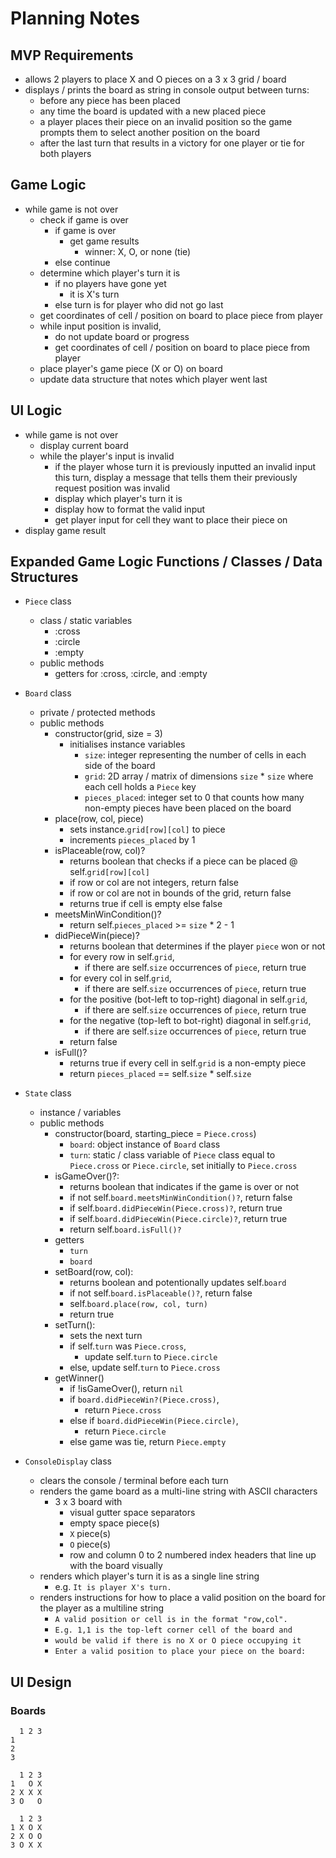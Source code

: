 # Planning Notes

## MVP Requirements

- allows 2 players to place X and O pieces on a 3 x 3 grid / board
- displays / prints the board as string in console output between turns:
  - before any piece has been placed
  - any time the board is updated with a new placed piece
  - a player places their piece on an invalid position so the game prompts them to select another position on the board
  - after the last turn that results in a victory for one player or tie for both players

## Game Logic

- while game is not over
  - check if game is over
    - if game is over
      - get game results
        - winner: X, O, or none (tie)
    - else continue
  - determine which player's turn it is
    - if no players have gone yet
      - it is X's turn
    - else turn is for player who did not go last
  - get coordinates of cell / position on board to place piece from player
  - while input position is invalid,
    - do not update board or progress
    - get coordinates of cell / position on board to place piece from player
  - place player's game piece (X or O) on board
  - update data structure that notes which player went last

## UI Logic

- while game is not over
  - display current board
  - while the player's input is invalid
    - if the player whose turn it is previously inputted an invalid input this turn, display a message that tells them their previously request position was invalid
    - display which player's turn it is
    - display how to format the valid input
    - get player input for cell they want to place their piece on
- display game result

## Expanded Game Logic Functions / Classes / Data Structures

- `Piece` class
  - class / static variables
    - :cross
    - :circle
    - :empty
  - public methods
    - getters for :cross, :circle, and :empty

- `Board` class
  - private / protected methods
  - public methods
    - constructor(grid, size = 3)
      - initialises instance variables
        - `size`: integer representing the number of cells in each side of the board
        - `grid`: 2D array / matrix of dimensions `size` * `size` where each cell holds a `Piece` key
        - `pieces_placed`: integer set to 0 that counts how many non-empty pieces have been placed on the board
    - place(row, col, piece)
      - sets instance.`grid[row][col]` to piece
      - increments `pieces_placed` by 1
    - isPlaceable(row, col)?
      - returns boolean that checks if a piece can be placed @ self.`grid[row][col]`
      - if row or col are not integers, return false
      - if row or col are not in bounds of the grid, return false
      - returns true if cell is empty else false
    - meetsMinWinCondition()?
      - return self.`pieces_placed` >= `size` * 2 - 1
    - didPieceWin(piece)?
      - returns boolean that determines if the player `piece` won or not
      - for every row in self.`grid`,
        - if there are self.`size` occurrences of `piece`, return true
      - for every col in self.`grid`,
        - if there are self.`size` occurrences of `piece`, return true
      - for the positive (bot-left to top-right) diagonal in self.`grid`,
        - if there are self.`size` occurrences of `piece`, return true
      - for the negative (top-left to bot-right) diagonal in self.`grid`,
        - if there are self.`size` occurrences of `piece`, return true
      - return false
    - isFull()?
      - returns true if every cell in self.`grid` is a non-empty piece
      - return `pieces_placed` == self.`size` * self.`size`

- `State` class
  - instance / variables
  - public methods
    - constructor(board, starting_piece = `Piece.cross`)
      - `board`: object instance of `Board` class
      - `turn`: static / class variable of `Piece` class equal to `Piece.cross` or `Piece.circle`, set initially to `Piece.cross`
    - isGameOver()?:
      - returns boolean that indicates if the game is over or not
      - if not self.`board.meetsMinWinCondition()?`, return false
      - if self.`board.didPieceWin(Piece.cross)?`, return true
      - if self.`board.didPieceWin(Piece.circle)?`, return true
      - return self.`board.isFull()?`
    - getters
      - `turn`
      - `board`
    - setBoard(row, col):
      - returns boolean and potentionally updates self.`board`
      - if not self.`board.isPlaceable()?`, return false
      - self.`board.place(row, col, turn)`
      - return true
    - setTurn():
      - sets the next turn
      - if self.`turn` was `Piece.cross`,
        - update self.`turn` to `Piece.circle`
      - else, update self.`turn` to `Piece.cross`
    - getWinner()
      - if !isGameOver(), return `nil`
      - if `board.didPieceWin?(Piece.cross)`,
        - return `Piece.cross`
      - else if `board.didPieceWin(Piece.circle)`,
        - return `Piece.circle`
      - else game was tie, return `Piece.empty`

- `ConsoleDisplay` class
  - clears the console / terminal before each turn
  - renders the game board as a multi-line string with ASCII characters
    - 3 x 3 board with
      - visual gutter space separators
      - empty space piece(s)
      - `X` piece(s)
      - `O` piece(s)
      - row and column 0 to 2 numbered index headers that line up with the board visually
  - renders which player's turn it is as a single line string
    - e.g. `It is player X's turn.`
  - renders instructions for how to place a valid position on the board for the player as a multiline string
    - `A valid position or cell is in the format "row,col".`
    - `E.g. 1,1 is the top-left corner cell of the board and`
    - `would be valid if there is no X or O piece occupying it`
    - `Enter a valid position to place your piece on the board:`

## UI Design

### Boards

```
  1 2 3
1
2
3
```

```
  1 2 3
1   O X
2 X X X
3 O   O
```

```
  1 2 3
1 X O X
2 X O O
3 O X X
```
